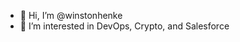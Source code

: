 - 👋 Hi, I’m @winstonhenke
- 👀 I’m interested in DevOps, Crypto, and Salesforce

<!---
winstonhenke/winstonhenke is a ✨ special ✨ repository because its `README.md` (this file) appears on your GitHub profile.
You can click the Preview link to take a look at your changes.
--->
